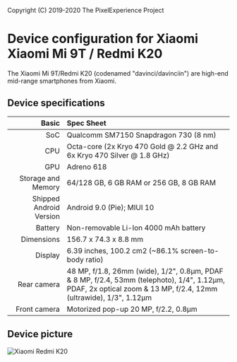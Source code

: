   Copyright (C) 2019-2020 The PixelExperience Project

  Device configuration for Xiaomi Xiaomi Mi 9T / Redmi K20
  =========================================

  The Xiaomi Mi 9T/Redmi K20 (codenamed "davinci/davinciin") are high-end mid-range smartphones from Xiaomi.

  ## Device specifications

  Basic   | Spec Sheet
 -------:|:-------------------------
 SoC     | Qualcomm SM7150 Snapdragon 730 (8 nm)
 CPU     | Octa-core (2x Kryo 470 Gold @ 2.2 GHz and 6x Kryo 470 Silver @ 1.8 GHz)
 GPU     | Adreno 618
 Storage and Memory  | 64/128 GB, 6 GB RAM or 256 GB, 8 GB RAM
 Shipped Android Version | Android 9.0 (Pie); MIUI 10
 Battery | Non-removable Li-Ion 4000 mAh battery
 Dimensions | 156.7 x 74.3 x 8.8 mm
 Display | 6.39 inches, 100.2 cm2 (~86.1% screen-to-body ratio)
 Rear camera  | 48 MP, f/1.8, 26mm (wide), 1/2", 0.8µm, PDAF & 8 MP, f/2.4, 53mm (telephoto), 1/4", 1.12µm, PDAF, 2x optical zoom & 13 MP, f/2.4, 12mm (ultrawide), 1/3", 1.12µm
 Front camera  | Motorized pop-up 20 MP, f/2.2, 0.8µm

## Device picture
![Xiaomi Redmi K20](https://i1.mifile.cn/f/i/2019/redmik20pro/section27_img3.jpg? "Xiaomi Redmi K20")
